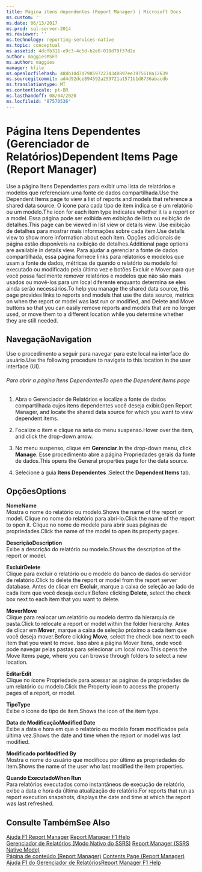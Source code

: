 ```yaml
---
title: Página itens dependentes (Report Manager) | Microsoft Docs
ms.custom: ''
ms.date: 06/13/2017
ms.prod: sql-server-2014
ms.reviewer: ''
ms.technology: reporting-services-native
ms.topic: conceptual
ms.assetid: 4dcfb311-e9c3-4c5d-b2e0-018d79f37d2e
author: maggiesMSFT
ms.author: maggies
manager: kfile
ms.openlocfilehash: 488b10d7d7985972274340897ee3975618a12639
ms.sourcegitcommit: ad4d92dce894592a259721a1571b1d8736abacdb
ms.translationtype: MT
ms.contentlocale: pt-BR
ms.lasthandoff: 08/04/2020
ms.locfileid: "87570536"
---
```

# <a name="dependent-items-page-report-manager"></a><span data-ttu-id="fe0a9-102">Página Itens Dependentes (Gerenciador de Relatórios)</span><span class="sxs-lookup"><span data-stu-id="fe0a9-102">Dependent Items Page (Report Manager)</span></span>
  <span data-ttu-id="fe0a9-103">Use a página Itens Dependentes para exibir uma lista de relatórios e modelos que referenciam uma fonte de dados compartilhada.</span><span class="sxs-lookup"><span data-stu-id="fe0a9-103">Use the Dependent Items page to view a list of reports and models that reference a shared data source.</span></span> <span data-ttu-id="fe0a9-104">O ícone para cada tipo de item indica se é um relatório ou um modelo.</span><span class="sxs-lookup"><span data-stu-id="fe0a9-104">The icon for each item type indicates whether it is a report or a model.</span></span> <span data-ttu-id="fe0a9-105">Essa página pode ser exibida em exibição de lista ou exibição de detalhes.</span><span class="sxs-lookup"><span data-stu-id="fe0a9-105">This page can be viewed in list view or details view.</span></span> <span data-ttu-id="fe0a9-106">Use exibição de detalhes para mostrar mais informações sobre cada item.</span><span class="sxs-lookup"><span data-stu-id="fe0a9-106">Use details view to show more information about each item.</span></span> <span data-ttu-id="fe0a9-107">Opções adicionais de página estão disponíveis na exibição de detalhes.</span><span class="sxs-lookup"><span data-stu-id="fe0a9-107">Additional page options are available in details view.</span></span> <span data-ttu-id="fe0a9-108">Para ajudar a gerenciar a fonte de dados compartilhada, essa página fornece links para relatórios e modelos que usam a fonte de dados, métricas de quando o relatório ou modelo foi executado ou modificado pela última vez e botões Excluir e Mover para que você possa facilmente remover relatórios e modelos que não são mais usados ou movê-los para um local diferente enquanto determina se eles ainda serão necessários.</span><span class="sxs-lookup"><span data-stu-id="fe0a9-108">To help you manage the shared data source, this page provides links to reports and models that use the data source, metrics on when the report or model was last run or modified, and Delete and Move buttons so that you can easily remove reports and models that are no longer used, or move them to a different location while you determine whether they are still needed.</span></span>  
  
## <a name="navigation"></a><span data-ttu-id="fe0a9-109">Navegação</span><span class="sxs-lookup"><span data-stu-id="fe0a9-109">Navigation</span></span>  
 <span data-ttu-id="fe0a9-110">Use o procedimento a seguir para navegar para este local na interface do usuário.</span><span class="sxs-lookup"><span data-stu-id="fe0a9-110">Use the following procedure to navigate to this location in the user interface (UI).</span></span>  
  
###### <a name="to-open-the-dependent-items-page"></a><span data-ttu-id="fe0a9-111">Para abrir a página Itens Dependentes</span><span class="sxs-lookup"><span data-stu-id="fe0a9-111">To open the Dependent Items page</span></span>  
  
1.  <span data-ttu-id="fe0a9-112">Abra o Gerenciador de Relatórios e localize a fonte de dados compartilhada cujos itens dependentes você deseja exibir.</span><span class="sxs-lookup"><span data-stu-id="fe0a9-112">Open Report Manager, and locate the shared data source for which you want to view dependent items.</span></span>  
  
2.  <span data-ttu-id="fe0a9-113">Focalize o item e clique na seta do menu suspenso.</span><span class="sxs-lookup"><span data-stu-id="fe0a9-113">Hover over the item, and click the drop-down arrow.</span></span>  
  
3.  <span data-ttu-id="fe0a9-114">No menu suspenso, clique em **Gerenciar**.</span><span class="sxs-lookup"><span data-stu-id="fe0a9-114">In the drop-down menu, click **Manage**.</span></span> <span data-ttu-id="fe0a9-115">Esse procedimento abre a página Propriedades gerais da fonte de dados.</span><span class="sxs-lookup"><span data-stu-id="fe0a9-115">This opens the General properties page for the data source.</span></span>  
  
4.  <span data-ttu-id="fe0a9-116">Selecione a guia **Itens Dependentes** .</span><span class="sxs-lookup"><span data-stu-id="fe0a9-116">Select the **Dependent Items** tab.</span></span>  
  
## <a name="options"></a><span data-ttu-id="fe0a9-117">Opções</span><span class="sxs-lookup"><span data-stu-id="fe0a9-117">Options</span></span>  
 <span data-ttu-id="fe0a9-118">**Nome**</span><span class="sxs-lookup"><span data-stu-id="fe0a9-118">**Name**</span></span>  
 <span data-ttu-id="fe0a9-119">Mostra o nome do relatório ou modelo.</span><span class="sxs-lookup"><span data-stu-id="fe0a9-119">Shows the name of the report or model.</span></span> <span data-ttu-id="fe0a9-120">Clique no nome do relatório para abri-lo.</span><span class="sxs-lookup"><span data-stu-id="fe0a9-120">Click the name of the report to open it.</span></span> <span data-ttu-id="fe0a9-121">Clique no nome do modelo para abrir suas páginas de propriedades.</span><span class="sxs-lookup"><span data-stu-id="fe0a9-121">Click the name of the model to open its property pages.</span></span>  
  
 <span data-ttu-id="fe0a9-122">**Descrição**</span><span class="sxs-lookup"><span data-stu-id="fe0a9-122">**Description**</span></span>  
 <span data-ttu-id="fe0a9-123">Exibe a descrição do relatório ou modelo.</span><span class="sxs-lookup"><span data-stu-id="fe0a9-123">Shows the description of the report or model.</span></span>  
  
 <span data-ttu-id="fe0a9-124">**Excluir**</span><span class="sxs-lookup"><span data-stu-id="fe0a9-124">**Delete**</span></span>  
 <span data-ttu-id="fe0a9-125">Clique para excluir o relatório ou o modelo do banco de dados do servidor de relatório.</span><span class="sxs-lookup"><span data-stu-id="fe0a9-125">Click to delete the report or model from the report server database.</span></span> <span data-ttu-id="fe0a9-126">Antes de clicar em **Excluir**, marque a caixa de seleção ao lado de cada item que você deseja excluir.</span><span class="sxs-lookup"><span data-stu-id="fe0a9-126">Before clicking **Delete**, select the check box next to each item that you want to delete.</span></span>  
  
 <span data-ttu-id="fe0a9-127">**Mover**</span><span class="sxs-lookup"><span data-stu-id="fe0a9-127">**Move**</span></span>  
 <span data-ttu-id="fe0a9-128">Clique para realocar um relatório ou modelo dentro da hierarquia de pasta.</span><span class="sxs-lookup"><span data-stu-id="fe0a9-128">Click to relocate a report or model within the folder hierarchy.</span></span> <span data-ttu-id="fe0a9-129">Antes de clicar em **Mover**, marque a caixa de seleção próximo a cada item que você deseja mover.</span><span class="sxs-lookup"><span data-stu-id="fe0a9-129">Before clicking **Move**, select the check box next to each item that you want to move.</span></span> <span data-ttu-id="fe0a9-130">Isso abre a página Mover Itens, onde você pode navegar pelas pastas para selecionar um local novo.</span><span class="sxs-lookup"><span data-stu-id="fe0a9-130">This opens the Move Items page, where you can browse through folders to select a new location.</span></span>  
  
 <span data-ttu-id="fe0a9-131">**Editar**</span><span class="sxs-lookup"><span data-stu-id="fe0a9-131">**Edit**</span></span>  
 <span data-ttu-id="fe0a9-132">Clique no ícone Propriedade para acessar as páginas de propriedades de um relatório ou modelo.</span><span class="sxs-lookup"><span data-stu-id="fe0a9-132">Click the Property icon to access the property pages of a report, or model.</span></span>  
  
 <span data-ttu-id="fe0a9-133">**Tipo**</span><span class="sxs-lookup"><span data-stu-id="fe0a9-133">**Type**</span></span>  
 <span data-ttu-id="fe0a9-134">Exibe o ícone do tipo de item.</span><span class="sxs-lookup"><span data-stu-id="fe0a9-134">Shows the icon of the item type.</span></span>  
  
 <span data-ttu-id="fe0a9-135">**Data de Modificação**</span><span class="sxs-lookup"><span data-stu-id="fe0a9-135">**Modified Date**</span></span>  
 <span data-ttu-id="fe0a9-136">Exibe a data e hora em que o relatório ou modelo foram modificados pela última vez.</span><span class="sxs-lookup"><span data-stu-id="fe0a9-136">Shows the date and time when the report or model was last modified.</span></span>  
  
 <span data-ttu-id="fe0a9-137">**Modificado por**</span><span class="sxs-lookup"><span data-stu-id="fe0a9-137">**Modified By**</span></span>  
 <span data-ttu-id="fe0a9-138">Mostra o nome do usuário que modificou por último as propriedades do item.</span><span class="sxs-lookup"><span data-stu-id="fe0a9-138">Shows the name of the user who last modified the item properties.</span></span>  
  
 <span data-ttu-id="fe0a9-139">**Quando Executado**</span><span class="sxs-lookup"><span data-stu-id="fe0a9-139">**When Run**</span></span>  
 <span data-ttu-id="fe0a9-140">Para relatórios executados como instantâneos de execução de relatório, exibe a data e hora da última atualização do relatório.</span><span class="sxs-lookup"><span data-stu-id="fe0a9-140">For reports that run as report execution snapshots, displays the date and time at which the report was last refreshed.</span></span>  
  
## <a name="see-also"></a><span data-ttu-id="fe0a9-141">Consulte Também</span><span class="sxs-lookup"><span data-stu-id="fe0a9-141">See Also</span></span>  
 <span data-ttu-id="fe0a9-142">[Ajuda F1 Report Manager](../../2014/reporting-services/report-manager-f1-help.md) </span><span class="sxs-lookup"><span data-stu-id="fe0a9-142">[Report Manager F1 Help](../../2014/reporting-services/report-manager-f1-help.md) </span></span>  
 <span data-ttu-id="fe0a9-143">[Gerenciador de Relatórios &#40;Modo Nativo do SSRS&#41;](../../2014/reporting-services/report-manager-ssrs-native-mode.md) </span><span class="sxs-lookup"><span data-stu-id="fe0a9-143">[Report Manager  &#40;SSRS Native Mode&#41;](../../2014/reporting-services/report-manager-ssrs-native-mode.md) </span></span>  
 <span data-ttu-id="fe0a9-144">[Página de conteúdo &#40;Report Manager&#41;](../../2014/reporting-services/contents-page-report-manager.md) </span><span class="sxs-lookup"><span data-stu-id="fe0a9-144">[Contents Page &#40;Report Manager&#41;](../../2014/reporting-services/contents-page-report-manager.md) </span></span>  
 [<span data-ttu-id="fe0a9-145">Ajuda F1 do Gerenciador de Relatórios</span><span class="sxs-lookup"><span data-stu-id="fe0a9-145">Report Manager F1 Help</span></span>](../../2014/reporting-services/report-manager-f1-help.md)  
  
  
